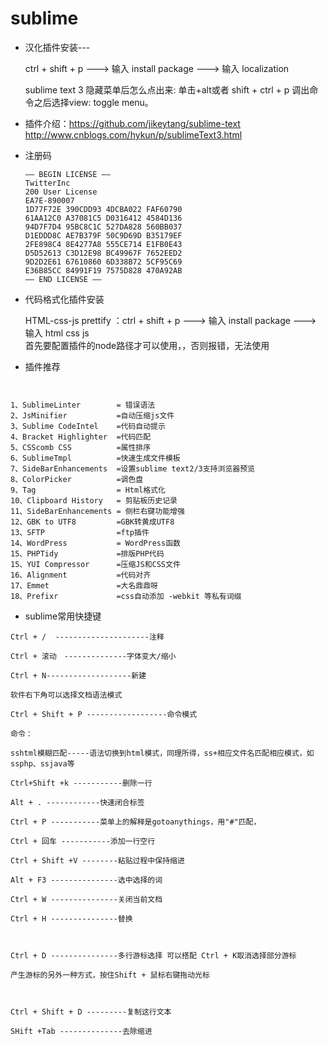 # sublime

* 汉化插件安装---

  ctrl + shift + p  --->  输入 install package ---> 输入 localization
  
  sublime text 3 隐藏菜单后怎么点出来: 单击+alt或者 shift + ctrl + p 调出命令之后选择view: toggle menu。

* 插件介绍：https://github.com/jikeytang/sublime-text
          http://www.cnblogs.com/hykun/p/sublimeText3.html
  
* 注册码

  ```
  —– BEGIN LICENSE —–  
  TwitterInc  
  200 User License  
  EA7E-890007  
  1D77F72E 390CDD93 4DCBA022 FAF60790  
  61AA12C0 A37081C5 D0316412 4584D136  
  94D7F7D4 95BC8C1C 527DA828 560BB037  
  D1EDDD8C AE7B379F 50C9D69D B35179EF  
  2FE898C4 8E4277A8 555CE714 E1FB0E43  
  D5D52613 C3D12E98 BC49967F 7652EED2  
  9D2D2E61 67610860 6D338B72 5CF95C69  
  E36B85CC 84991F19 7575D828 470A92AB  
  —— END LICENSE ——  
  ```
* 代码格式化插件安装

  HTML-css-js prettify ：ctrl + shift + p  --->  输入 install package ---> 输入 html css js  
  首先要配置插件的node路径才可以使用，，否则报错，无法使用
  
* 插件推荐
```


1、SublimeLinter        = 错误语法
2、JsMinifier           =自动压缩js文件
3、Sublime CodeIntel    =代码自动提示
4、Bracket Highlighter  =代码匹配
5、CSScomb CSS          =属性排序
6、SublimeTmpl          =快速生成文件模板
7、SideBarEnhancements  =设置sublime text2/3支持浏览器预览
8、ColorPicker          =调色盘
9、Tag                  = Html格式化
10、Clipboard History   = 剪贴板历史记录
11、SideBarEnhancements = 侧栏右键功能增强
12、GBK to UTF8         =GBK转黄成UTF8
13、SFTP                =ftp插件
14、WordPress           = WordPress函数
15、PHPTidy             =排版PHP代码
15、YUI Compressor      =压缩JS和CSS文件
16、Alignment           =代码对齐
17、Emmet               =大名鼎鼎呀
18、Prefixr             =css自动添加 -webkit 等私有词缀
```

* sublime常用快捷键
```
Ctrl + /  ---------------------注释

Ctrl + 滚动　--------------字体变大/缩小

Ctrl + N-------------------新建

软件右下角可以选择文档语法模式

Ctrl + Shift + P ------------------命令模式

命令：

sshtml模糊匹配-----语法切换到html模式，同理所得，ss+相应文件名匹配相应模式，如ssphp、ssjava等

Ctrl+Shift +k -----------删除一行

Alt + . ------------快速闭合标签

Ctrl + P -----------菜单上的解释是gotoanythings，用"#"匹配，

Ctrl + 回车 -----------添加一行空行

Ctrl + Shift +V --------粘贴过程中保持缩进

Alt + F3 ---------------选中选择的词

Ctrl + W ---------------关闭当前文档

Ctrl + H ---------------替换

 

Ctrl + D ---------------多行游标选择 可以搭配 Ctrl + K取消选择部分游标 

产生游标的另外一种方式，按住Shift + 鼠标右键拖动光标

 

Ctrl + Shift + D ---------复制这行文本

SHift +Tab --------------去除缩进
```
